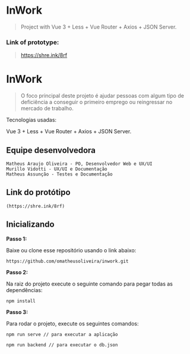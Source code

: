 # InWork

>Project with Vue 3 + Less + Vue Router + Axios + JSON Server. 

### Link of prototype:
>https://shre.ink/8rf


# InWork

>O foco principal deste projeto é ajudar pessoas com algum 
>tipo de deficiência a conseguir o primeiro emprego ou reingressar no mercado de trabalho.

Tecnologias usadas: 

Vue 3 + Less + Vue Router + Axios + JSON Server. 

## Equipe desenvolvedora

```
Matheus Araujo Oliveira - PO, Desenvolvedor Web e UX/UI
Murillo Vidotti - UX/UI e Documentação 
Matheus Assunção - Testes e Documentação

```

## Link do protótipo

```
(https://shre.ink/8rf)
```

## Inicializando

**Passo 1:**

Baixe ou clone esse repositório usando o link abaixo:  

```
https://github.com/omatheusoliveira/inwork.git
```

**Passo 2:**

Na raiz do projeto execute o seguinte comando para pegar todas as dependências:

```
npm install
```

**Passo 3:**

Para rodar o projeto, execute os seguintes comandos:

```
npm run serve // para executar a aplicação

npm run backend // para executar o db.json
```


